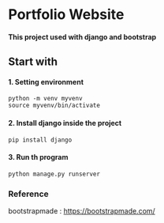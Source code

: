 # Portfolio Website

#### This project used with django and bootstrap

## Start with
#### 1. Setting environment 
```
python -m venv myvenv
source myvenv/bin/activate 
```
#### 2. Install django inside the project
```
pip install django
```
#### 3. Run th program
```
python manage.py runserver
```


### Reference
bootstrapmade : https://bootstrapmade.com/
